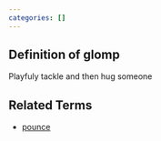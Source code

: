 ```yaml
---
categories: []
---
```

## Definition of glomp

Playfuly tackle and then hug someone

## Related Terms

- [pounce](./pounce)
